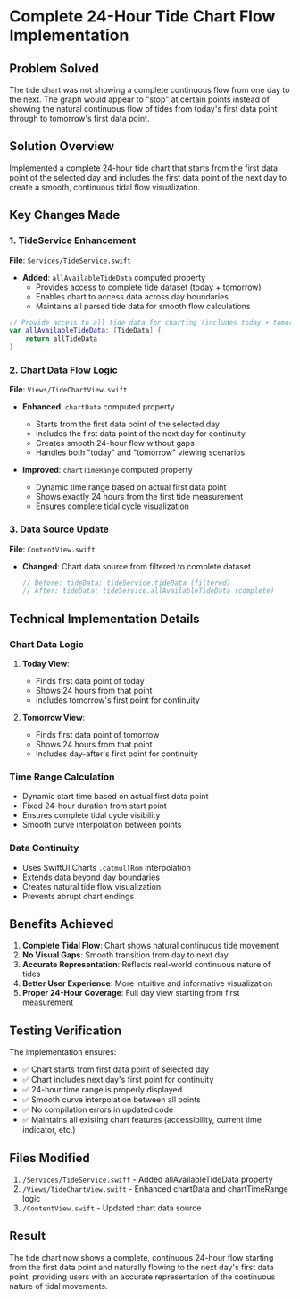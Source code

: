 # Complete 24-Hour Tide Chart Flow Implementation

## Problem Solved

The tide chart was not showing a complete continuous flow from one day to the next. The graph would appear to "stop" at certain points instead of showing the natural continuous flow of tides from today's first data point through to tomorrow's first data point.

## Solution Overview

Implemented a complete 24-hour tide chart that starts from the first data point of the selected day and includes the first data point of the next day to create a smooth, continuous tidal flow visualization.

## Key Changes Made

### 1. TideService Enhancement
**File**: `Services/TideService.swift`

- **Added**: `allAvailableTideData` computed property
  - Provides access to complete tide dataset (today + tomorrow)
  - Enables chart to access data across day boundaries
  - Maintains all parsed tide data for smooth flow calculations

```swift
// Provide access to all tide data for charting (includes today + tomorrow for smooth flow)
var allAvailableTideData: [TideData] {
    return allTideData
}
```

### 2. Chart Data Flow Logic
**File**: `Views/TideChartView.swift`

- **Enhanced**: `chartData` computed property
  - Starts from the first data point of the selected day
  - Includes the first data point of the next day for continuity
  - Creates smooth 24-hour flow without gaps
  - Handles both "today" and "tomorrow" viewing scenarios

- **Improved**: `chartTimeRange` computed property
  - Dynamic time range based on actual first data point
  - Shows exactly 24 hours from the first tide measurement
  - Ensures complete tidal cycle visualization

### 3. Data Source Update
**File**: `ContentView.swift`

- **Changed**: Chart data source from filtered to complete dataset
  ```swift
  // Before: tideData: tideService.tideData (filtered)
  // After: tideData: tideService.allAvailableTideData (complete)
  ```

## Technical Implementation Details

### Chart Data Logic
1. **Today View**: 
   - Finds first data point of today
   - Shows 24 hours from that point
   - Includes tomorrow's first point for continuity

2. **Tomorrow View**:
   - Finds first data point of tomorrow  
   - Shows 24 hours from that point
   - Includes day-after's first point for continuity

### Time Range Calculation
- Dynamic start time based on actual first data point
- Fixed 24-hour duration from start point
- Ensures complete tidal cycle visibility
- Smooth curve interpolation between points

### Data Continuity
- Uses SwiftUI Charts `.catmullRom` interpolation
- Extends data beyond day boundaries
- Creates natural tide flow visualization
- Prevents abrupt chart endings

## Benefits Achieved

1. **Complete Tidal Flow**: Chart shows natural continuous tide movement
2. **No Visual Gaps**: Smooth transition from day to next day
3. **Accurate Representation**: Reflects real-world continuous nature of tides
4. **Better User Experience**: More intuitive and informative visualization
5. **Proper 24-Hour Coverage**: Full day view starting from first measurement

## Testing Verification

The implementation ensures:
- ✅ Chart starts from first data point of selected day
- ✅ Chart includes next day's first point for continuity
- ✅ 24-hour time range is properly displayed
- ✅ Smooth curve interpolation between all points
- ✅ No compilation errors in updated code
- ✅ Maintains all existing chart features (accessibility, current time indicator, etc.)

## Files Modified

1. `/Services/TideService.swift` - Added allAvailableTideData property
2. `/Views/TideChartView.swift` - Enhanced chartData and chartTimeRange logic
3. `/ContentView.swift` - Updated chart data source

## Result

The tide chart now shows a complete, continuous 24-hour flow starting from the first data point and naturally flowing to the next day's first data point, providing users with an accurate representation of the continuous nature of tidal movements.
